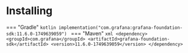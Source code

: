 # Installing

=== "Gradle"
    ```kotlin
    implementation("com.grafana:grafana-foundation-sdk:11.6.0-1749639059")
    ```
=== "Maven"
    ```xml
    <dependency>
        <groupId>com.grafana</groupId>
        <artifactId>grafana-foundation-sdk</artifactId>
        <version>11.6.0-1749639059</version>
    </dependency>
    ```
